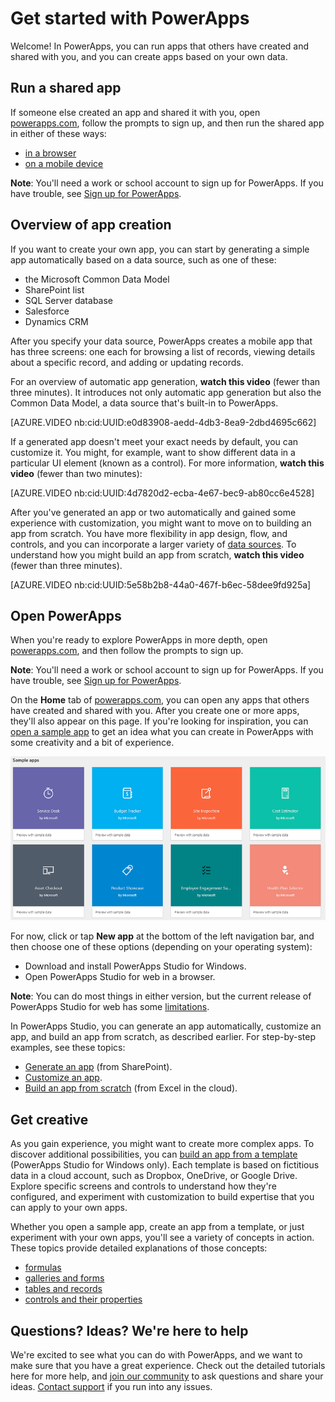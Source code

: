 <properties
	pageTitle="Get started | Microsoft PowerApps"
	description="Quick ways to get started creating and using custom business apps with Microsoft PowerApps"
	services=""
	suite="powerapps"
	documentationCenter="na"
	authors="aftowen"
	manager="erikre"
	editor=""
	tags=""/>

<tags
   ms.service="powerapps"
   ms.devlang="na"
   ms.topic="hero-article"
   ms.tgt_pltfrm="na"
   ms.workload="na"
   ms.date="07/29/2016"
   ms.author="anneta"/>

# Get started with PowerApps #
Welcome! In PowerApps, you can run apps that others have created and shared with you, and you can create apps based on your own data.

## Run a shared app ##
If someone else created an app and shared it with you, open [powerapps.com](https://web.powerapps.com), follow the prompts to sign up, and then run the shared app in either of these ways:

- [in a browser](run-app-browser.md)
- [on a mobile device](run-app-client.md)

**Note**: You'll need a work or school account to sign up for PowerApps. If you have trouble, see [Sign up for PowerApps](signup-for-powerapps.md).

## Overview of app creation ##
If you want to create your own app, you can start by generating a simple app automatically based on a data source, such as one of these:

- the Microsoft Common Data Model
- SharePoint list
- SQL Server database
- Salesforce
- Dynamics CRM

After you specify your data source, PowerApps creates a mobile app that has three screens: one each for browsing a list of records, viewing details about a specific record, and adding or updating records.

For an overview of automatic app generation, **watch this video**  (fewer than three minutes). It introduces not only automatic app generation but also the Common Data Model, a data source that's built-in to PowerApps.

[AZURE.VIDEO nb:cid:UUID:e0d83908-aedd-4db3-8ea9-2dbd4695c662]

If a generated app doesn't meet your exact needs by default, you can customize it. You might, for example, want to show different data in a particular UI element (known as a control). For more information, **watch this video** (fewer than two minutes):

[AZURE.VIDEO nb:cid:UUID:4d7820d2-ecba-4e67-bec9-ab80cc6e4528]

After you've generated an app or two automatically and gained some experience with customization, you might want to move on to building an app from scratch. You have more flexibility in app design, flow, and controls, and you can incorporate a larger variety of [data sources](connections-list.md). To understand how you might build an app from scratch, **watch this video** (fewer than three minutes).

[AZURE.VIDEO nb:cid:UUID:5e58b2b8-44a0-467f-b6ec-58dee9fd925a]

## Open PowerApps ##
When you're ready to explore PowerApps in more depth, open [powerapps.com](https://web.powerapps.com), and then follow the prompts to sign up.

**Note**: You'll need a work or school account to sign up for PowerApps. If you have trouble, see [Sign up for PowerApps](signup-for-powerapps.md).

On the **Home** tab of [powerapps.com](https://web.powerapps.com), you can open any apps that others have created and shared with you. After you create one or more apps, they'll also appear on this page. If you're looking for inspiration, you can [open a sample app](open-and-run-a-sample-app.md) to get an idea what you can create in PowerApps with some creativity and a bit of experience.

![PowerApps home page](./media/getting-started/portal-home.png)

For now, click or tap **New app** at the bottom of the left navigation bar, and then choose one of these options (depending on your operating system):

- Download and install PowerApps Studio for Windows.
- Open PowerApps Studio for web in a browser.

**Note**: You can do most things in either version, but the current release of PowerApps Studio for web has some [limitations](create-app-browser.md).

In PowerApps Studio, you can generate an app automatically, customize an app, and build an app from scratch, as described earlier. For step-by-step examples, see these topics:

- [Generate an app](app-from-sharepoint.md) (from SharePoint).
- [Customize an app](customize-card.md).
- [Build an app from scratch](get-started-create-from-blank.md)  (from Excel in the cloud).

## Get creative ##
As you gain experience, you might want to create more complex apps. To discover additional possibilities, you can [build an app from a template](get-started-test-drive.md) (PowerApps Studio for Windows only). Each template is based on fictitious data in a cloud account, such as Dropbox, OneDrive, or Google Drive. Explore specific screens and controls to understand how they're configured, and experiment with customization to build expertise that you can apply to your own apps.

Whether you open a sample app, create an app from a template, or just experiment with your own apps, you'll see a variety of concepts in action. These topics provide detailed explanations of those concepts:

- [formulas](formula-reference.md)
- [galleries and forms](working-with-forms.md)
- [tables and records](working-with-tables.md)
- [controls and their properties](reference-properties.md)

## Questions? Ideas? We're here to help ##
We're excited to see what you can do with PowerApps, and we want to make sure that you have a great experience. Check out the detailed tutorials here for more help, and [join our community](https://aka.ms/powerapps-community) to ask questions and share your ideas. [Contact support](https://aka.ms/pasupport) if you run into any issues.

